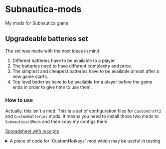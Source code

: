 # Subnautica-mods
My mods for Subnautica game
## Upgradeable batteries set
The set was made with the next ideas in mind:
1. Different batteries have to be available to a player.
2. The batteries need to have different complexity and price.
3. The simplest and cheapest batteries have to be available almost after a new game starts.
4. Top level batteries have to be available for a player before the game ends in order to give time to use them.
### How to use
Actually, this isn't a mod.
This is a set of configuration files for `CustomCraft2` and `CustomBatteries` mods. It means you need to install those two mods to `Subnautica\QMods` and then copy my configs there.

[Spreadsheet with receipts](https://docs.google.com/spreadsheets/d/1dg1_6DHfWw16LHQqNaENshk4pyM28qT2TEcOFh5uM7E)

<p>
<details>
<summary>A piece of code for `CustomHotkeys` mod which may be useful in testing</summary>
<pre><code>
{
  "hotkeys": [
    {
      "key": "RightControl+G",
      "command": "item AcidMushroom 8;item Copper 3;item Silicone 1;item Lubricant 11;item Gaspod 2;item CreepvineSeedCluster 2;item Salt 4;unlock SeaglideBlueprint;item Lead 4;unlock SeamothBlueprint;item Silver 2;item Enameledglass 2",
      "label": "Give test items 1"
    },
    {
      "key": "RightControl+B",
      "command": "unlock ExosuitBlueprint;item Gold 2; item Diamond 2;unlock CyclopsBlueprint;item Lubricant 2;item Bloodoil 2;item Jellyplant 2;item Aluminumoxide 2",
      "label": "Give test items 2"
    },
    {
      "key": "RightAlt+O",
      "command": "showmodoptions",
      "label": "Open mod options"
    }
  ]
}
</code></pre>
</details>
</p>
